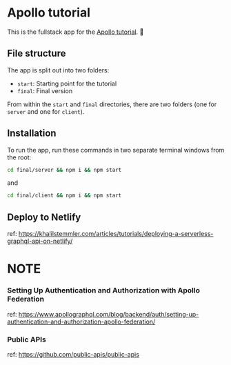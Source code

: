 # Apollo tutorial

This is the fullstack app for the [Apollo tutorial](https://www.apollographql.com/tutorials/fullstack-quickstart/introduction). 🚀

## File structure

The app is split out into two folders:

- `start`: Starting point for the tutorial
- `final`: Final version

From within the `start` and `final` directories, there are two folders (one for `server` and one for `client`).

## Installation

To run the app, run these commands in two separate terminal windows from the root:

```bash
cd final/server && npm i && npm start
```

and

```bash
cd final/client && npm i && npm start
```

## Deploy to Netlify
ref: https://khalilstemmler.com/articles/tutorials/deploying-a-serverless-graphql-api-on-netlify/

# NOTE
### Setting Up Authentication and Authorization with Apollo Federation
ref: https://www.apollographql.com/blog/backend/auth/setting-up-authentication-and-authorization-apollo-federation/
### Public APIs
ref: https://github.com/public-apis/public-apis